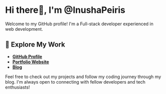 # Hi there👋, I'm @InushaPeiris #
Welcome to my GitHub profile! I'm a Full-stack developer experienced in web development.

## 🚀 Explore My Work ##
* [**GitHub Profile**](https://github.com/inushaPeiris)
* [**Portfolio Website**](https://inushapeiris-portfolio.netlify.app/)
* [**Blog**](https://medium.com/@inushaumayanthapeiris)  

Feel free to check out my projects and follow my coding journey through my blog. I'm always open to connecting with fellow developers and tech enthusiasts!
